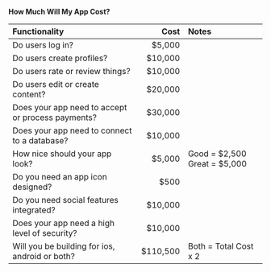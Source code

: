 **How Much Will My App Cost?**

| Functionality                                     | Cost     | Notes                          |
| :-------------------------------------------------| --------:| :------------------------------|
| Do users log in?                                  | $5,000   |                                |
| Do users create profiles?                         | $10,000  |                                |        
| Do users rate or review things?                   | $10,000  |                                |
| Do users edit or create content?                  | $20,000  |                                |
| Does your app need to accept or process payments? | $30,000  |                                |
| Does your app need to connect to a database?      | $10,000  |                                |
| How nice should your app look?                    | $5,000   | Good = $2,500 Great = $5,000   |
| Do you need an app icon designed?                 | $500     |                                |
| Do you need social features integrated?           | $10,000  |                                |
| Does your app need a high level of security?      | $10,000  |                                |
| Will you be building for ios, android or both?    | $110,500 | Both = Total Cost x 2          |

 

